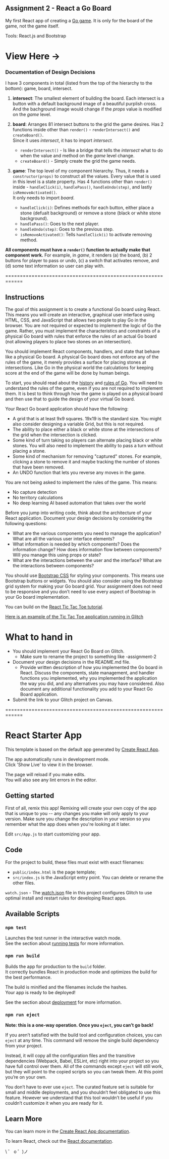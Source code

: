 ## Assignment 2 - React a Go Board

My first React app of creating a [Go game](<https://en.wikipedia.org/wiki/Go_(game)>). It is only for the board of the game, not the game itself.

Tools: React.js and Bootstrap

# View Here ->

### Documentation of Design Decisions

I have 3 components in total (listed from the top of the hierarchy to the bottom): game, board, intersect.

1. **intersect**: The smallest element of building the board.
   Each intersect is a button with a default background image of a beautiful purplish cross.
   And the bachground image would change if the _props_ value is modified on the _game_ level.

2. **board**: Arranges 81 intersect buttons to the grid the game desires.
   Has 2 functions inside other than `render()` - `renderIntersect()` and `createBoard()`.<br>
   Since it uses _intersect_, it has to import _intersect_.<br>

   - `renderIntersect()` - Is like a bridge that tells the _intersect_ what to do when the value and method on the _game_ level change.<br>
   - `createBoard()` - Simply create the grid the game needs.

3. **game**: The top level of my component hierarchy. Thus, it needs a `constructor(props)` to construct all the values.
   Every value that is used in this level is a state property.
   Has 4 functions other than `render()` inside - `handleClick(i)`, `handlePass()`, `handleUndo(step)`, and lastly `isRemoveActivated()`.<br>
   It only needs to import _board_.<br>

   - `handleClick(i)`: Defines methods for each button, either place a stone (defualt background) or remove a stone (black or white stone background).<br>
   - `handlePass()`: Goes to the next player.<br>
   - `handleUndo(step)`: Goes to the previous step.<br>
   - `isRemoveActivated()`: Tells `handleClick(i)` to activate removing method.<br>

**All components must have a `render()` function to actually make that component work.**
For example, in _game_, it renders (a) the board, (b) 2 buttons for player to pass or undo, (c) a switch that activates remove, and (d) some text information so user can play with.

============================================================

## Instructions

The goal of this assignment is to create a functional Go board using React. This means you will create an interactive, graphical user interface using HTML, CSS, and JavaScript that allows two people to play Go in the browser. You are not required or expected to implement the logic of Go the game. Rather, you must implement the characteristics and constraints of a physical Go board with rules that enforce the rules of an actual Go board (not allowing players to place two stones on an intersection).

You should implement React components, handlers, and state that behave like a physical Go board. A physical Go board does not enforce any of the rules of the game, it merely provides a surface for placing stones at intersections. Like Go in the physical world the calculations for keeping score at the end of the game will be done by human beings.

To start, you should read about the [history](<https://en.wikipedia.org/wiki/Go_(game)>) and [rules of Go](https://www.britgo.org/intro/intro2.html). You will need to understand the rules of the game, even if you are not required to implement them. It is best to think through how the game is played on a physical board and then use that to guide the design of your virtual Go board.

Your React Go board application should have the following:

- A grid that is at least 9x9 squares. 19x19 is the standard size. You might also consider designing a variable Grid, but this is not required.
- The ability to place either a black or white stone at the intersections of the grid when the intersection is clicked.
- Some kind of turn taking so players can alternate placing black or white stones. You will also need to implement the ability to pass a turn without placing a stone.
- Some kind of mechanism for removing "captured" stones. For example, clicking a stone to remove it and maybe tracking the number of stones that have been removed.
- An UNDO function that lets you reverse any moves in the game.

You are not being asked to implement the rules of the game. This means:

- No capture detection
- No territory calculations
- No deep learning AI based automation that takes over the world

Before you jump into writing code, think about the architecture of your React application. Document your design decisions by considering the following questions:

- What are the various components you need to manage the application? What are all the various user interface elements?
- What information is needed by which components? Does the information change? How does information flow between components? Will you manage this using props or state?
- What are the interactions between the user and the interface? What are the interactions between components?

You should use [Bootstrap CSS](https://getbootstrap.com/) for styling your components. This means use Bootstrap buttons or widgets. You should also consider using the Bootstrap grid system for making your Go board grid. Your assignment does not need to be responsive and you don’t need to use every aspect of Bootstrap in your Go board implementation.

You can build on the [React Tic Tac Toe tutorial](https://reactjs.org/tutorial/tutorial.html).

[Here is an example of the Tic Tac Toe application running in Glitch](https://glitch.com/~pitt-infsci-2560-tic-tac-toe)

# What to hand in

- You should implement your React Go Board on Glitch.
  - Make sure to rename the project to something like <pittid>-assignment-2
- Document your design decisions in the README.md file.
  - Provide written description of how you implemented the Go board in React. Discuss the components, state management, and handler functions you implemented, why you implemented the application the way you did, and any alternatives you may have considered. Also document any additional functionality you add to your React Go Board application.
- Submit the link to your Glitch project on Canvas.

============================================================

# React Starter App

This template is based on the default app generated by [Create React App](https://github.com/facebookincubator/create-react-app).

The app automatically runs in development mode.<br>
Click 'Show Live' to view it in the browser.

The page will reload if you make edits.<br>
You will also see any lint errors in the editor.<br>

## Getting started

First of all, remix this app! Remixing will create your own copy of the app that is unique to you -- any changes you make will only apply to your version. Make sure you change the description in your version so you remember what the app does when you're looking at it later.

Edit `src/App.js` to start customizing your app.

## Code

For the project to build, these files must exist with exact filenames:

- `public/index.html` is the page template;
- `src/index.js` is the JavaScript entry point.
  You can delete or rename the other files.

`watch.json` - The [watch.json](https://glitch.com/help/restart/) file in this project configures Glitch to use optimal install and restart rules for developing React apps.

## Available Scripts

### `npm test`

Launches the test runner in the interactive watch mode.<br>
See the section about [running tests](https://facebook.github.io/create-react-app/docs/running-tests) for more information.

### `npm run build`

Builds the app for production to the `build` folder.<br>
It correctly bundles React in production mode and optimizes the build for the best performance.

The build is minified and the filenames include the hashes.<br>
Your app is ready to be deployed!

See the section about [deployment](https://facebook.github.io/create-react-app/docs/deployment) for more information.

### `npm run eject`

**Note: this is a one-way operation. Once you `eject`, you can’t go back!**

If you aren’t satisfied with the build tool and configuration choices, you can `eject` at any time. This command will remove the single build dependency from your project.

Instead, it will copy all the configuration files and the transitive dependencies (Webpack, Babel, ESLint, etc) right into your project so you have full control over them. All of the commands except `eject` will still work, but they will point to the copied scripts so you can tweak them. At this point you’re on your own.

You don’t have to ever use `eject`. The curated feature set is suitable for small and middle deployments, and you shouldn’t feel obligated to use this feature. However we understand that this tool wouldn’t be useful if you couldn’t customize it when you are ready for it.

## Learn More

You can learn more in the [Create React App documentation](https://facebook.github.io/create-react-app/docs/getting-started).

To learn React, check out the [React documentation](https://reactjs.org/).

\ ゜ o ゜)ノ
